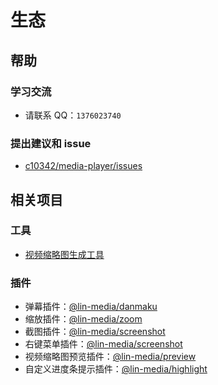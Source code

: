# 生态

## 帮助

### 学习交流

- 请联系 QQ：`1376023740`

### 提出建议和 issue

- [c10342/media-player/issues](https://github.com/c10342/media-player/issues)

## 相关项目

### 工具

- [视频缩略图生成工具](https://github.com/c10342/video-screenshot)

### 插件

- 弹幕插件：[@lin-media/danmaku](https://github.com/c10342/media-player/tree/main/packages/danmaku)
- 缩放插件：[@lin-media/zoom](https://github.com/c10342/media-player/tree/main/packages/zoom)
- 截图插件：[@lin-media/screenshot](https://github.com/c10342/media-player/tree/main/packages/screenshot)
- 右键菜单插件：[@lin-media/screenshot](https://github.com/c10342/media-player/tree/main/packages/contextmenu)
- 视频缩略图预览插件：[@lin-media/preview](https://github.com/c10342/media-player/tree/main/packages/preview)
- 自定义进度条提示插件：[@lin-media/highlight](https://github.com/c10342/media-player/tree/main/packages/highlight)

